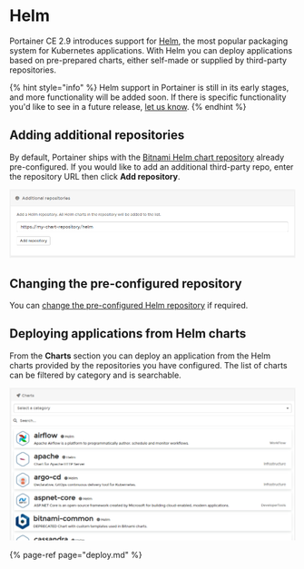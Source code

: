 # Helm

Portainer CE 2.9 introduces support for [Helm](https://helm.sh/), the most popular packaging system for Kubernetes applications. With Helm you can deploy applications based on pre-prepared charts, either self-made or supplied by third-party repositories.

{% hint style="info" %}
Helm support in Portainer is still in its early stages, and more functionality will be added soon. If there is specific functionality you'd like to see in a future release, [let us know](../../../contribute/contribute.md).
{% endhint %}

## Adding additional repositories

By default, Portainer ships with the [Bitnami Helm chart repository](https://bitnami.com/stacks/helm) already pre-configured. If you would like to add an additional third-party repo, enter the repository URL then click **Add repository**.

![](../../../.gitbook/assets/k8s-helm-2.png)

## Changing the pre-configured repository

You can [change the pre-configured Helm repository](../../../admin/settings/#helm-repository) if required.

## Deploying applications from Helm charts

From the **Charts** section you can deploy an application from the Helm charts provided by the repositories you have configured. The list of charts can be filtered by category and is searchable.

![](../../../.gitbook/assets/k8s-helm-3.png)



{% page-ref page="deploy.md" %}

